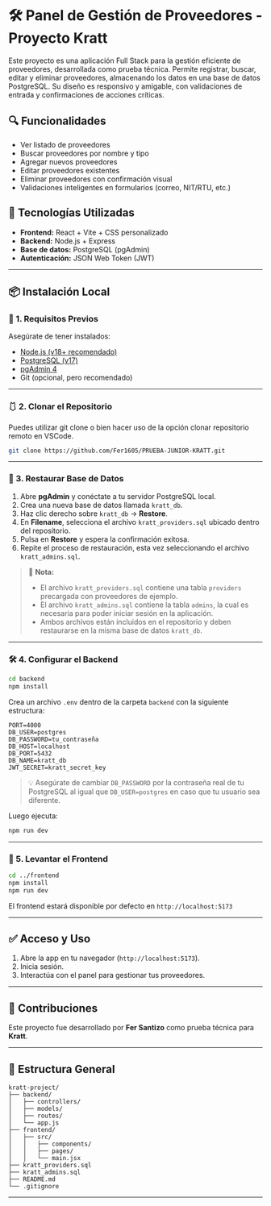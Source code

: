# 🛠️ Panel de Gestión de Proveedores - Proyecto Kratt

Este proyecto es una aplicación Full Stack para la gestión eficiente de proveedores, desarrollada como prueba técnica. Permite registrar, buscar, editar y eliminar proveedores, almacenando los datos en una base de datos PostgreSQL. Su diseño es responsivo y amigable, con validaciones de entrada y confirmaciones de acciones críticas.

## 🔍 Funcionalidades

- Ver listado de proveedores
- Buscar proveedores por nombre y tipo
- Agregar nuevos proveedores
- Editar proveedores existentes
- Eliminar proveedores con confirmación visual
- Validaciones inteligentes en formularios (correo, NIT/RTU, etc.)

## 🧹 Tecnologías Utilizadas

- **Frontend:** React + Vite + CSS personalizado
- **Backend:** Node.js + Express
- **Base de datos:** PostgreSQL (pgAdmin)
- **Autenticación:** JSON Web Token (JWT)

---

## 📦 Instalación Local

### 🔧 1. Requisitos Previos

Asegúrate de tener instalados:

- [Node.js (v18+ recomendado)](https://nodejs.org/)
- [PostgreSQL (v17)](https://www.postgresql.org/)
- [pgAdmin 4](https://www.pgadmin.org/)
- Git (opcional, pero recomendado)

---

### 🩱 2. Clonar el Repositorio
Puedes utilizar git clone o bien hacer uso de la opción clonar repositorio remoto en VSCode.
```bash
git clone https://github.com/Fer1605/PRUEBA-JUNIOR-KRATT.git
```

---

### 📁 3. Restaurar Base de Datos

1. Abre **pgAdmin** y conéctate a tu servidor PostgreSQL local.
2. Crea una nueva base de datos llamada `kratt_db`.
3. Haz clic derecho sobre `kratt_db` → **Restore**.
4. En **Filename**, selecciona el archivo `kratt_providers.sql` ubicado dentro del repositorio.
5. Pulsa en **Restore** y espera la confirmación exitosa.
6. Repite el proceso de restauración, esta vez seleccionando el archivo `kratt_admins.sql`.

> 📌 **Nota:**
> - El archivo `kratt_providers.sql` contiene una tabla `providers` precargada con proveedores de ejemplo.
> - El archivo `kratt_admins.sql` contiene la tabla `admins`, la cual es necesaria para poder iniciar sesión en la aplicación.
> - Ambos archivos están incluidos en el repositorio y deben restaurarse en la misma base de datos `kratt_db`.

---

### 🛠️ 4. Configurar el Backend

```bash
cd backend
npm install
```

Crea un archivo `.env` dentro de la carpeta `backend` con la siguiente estructura:

```env
PORT=4000
DB_USER=postgres
DB_PASSWORD=tu_contraseña
DB_HOST=localhost
DB_PORT=5432
DB_NAME=kratt_db
JWT_SECRET=kratt_secret_key
```

> 💡 Asegúrate de cambiar `DB_PASSWORD` por la contraseña real de tu PostgreSQL al igual que `DB_USER=postgres` en caso que tu usuario sea diferente.

Luego ejecuta:

```bash
npm run dev
```

---

### 🎨 5. Levantar el Frontend

```bash
cd ../frontend
npm install
npm run dev
```

El frontend estará disponible por defecto en `http://localhost:5173`

---

## ✅ Acceso y Uso

1. Abre la app en tu navegador (`http://localhost:5173`).
2. Inicia sesión.
3. Interactúa con el panel para gestionar tus proveedores.

---

## 🤝 Contribuciones

Este proyecto fue desarrollado por **Fer Santizo** como prueba técnica para **Kratt**.

---

## 📂 Estructura General

```plaintext
kratt-project/
├── backend/
│   ├── controllers/
│   ├── models/
│   ├── routes/
│   └── app.js
├── frontend/
│   ├── src/
│   │   ├── components/
│   │   ├── pages/
│   │   └── main.jsx
├── kratt_providers.sql
├── kratt_admins.sql
├── README.md
└── .gitignore
```

---

